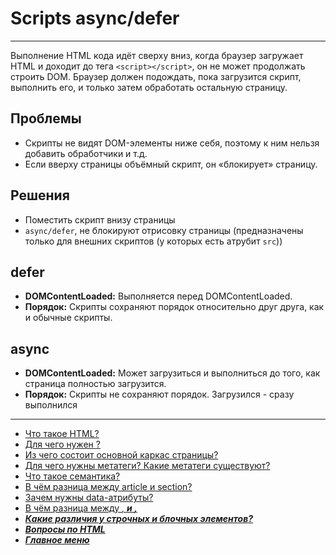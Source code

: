 # Scripts async/defer

---

Выполнение HTML кода идёт сверху вниз, когда браузер загружает HTML и доходит до тега `<script></script>`, он не может продолжать строить DOM. Браузер должен подождать, пока загрузится скрипт, выполнить его, и только затем обработать остальную страницу.

## Проблемы

- Скрипты не видят DOM-элементы ниже себя, поэтому к ним нельзя добавить обработчики и т.д.
- Если вверху страницы объёмный скрипт, он «блокирует» страницу.

## Решения

- Поместить скрипт внизу страницы
- `async/defer`, не блокируют отрисовку страницы (предназначены только для внешних скриптов (у которых есть атрубит `src`))

## defer

- **DOMContentLoaded:** Выполняется перед DOMContentLoaded.
- **Порядок:** Скрипты сохраняют порядок относительно друг друга, как и обычные скрипты.

## async

- **DOMContentLoaded:** Может загрузиться и выполниться до того, как страница полностью загрузится.
- **Порядок:** Скрипты не сохраняют порядок. Загрузился - сразу выполнился

---

- [Что такое HTML?](HTMLis.md)
- [Для чего нужен <DOCTYPE html>?](doctype.md)
- [Из чего состоит основной каркас страницы?](structurePage.md)
- [Для чего нужны метатеги? Какие метатеги существуют?](metaTags.md)
- [Что такое семантика?](semantics.md)
- [В чём разница между article и section?](sectionArticle.md)
- [Зачем нужны data-атрибуты?](dataAttributes.md)
- [В чём разница между <i>, <b> и <strone>, <em>](tags&b&i&em&strong.md)
- [Какие различия у строчных и блочных элементов?](stringBlockElements.md)
- [Вопросы по HTML](HTML.md)
- [Главное меню](../README.md)
